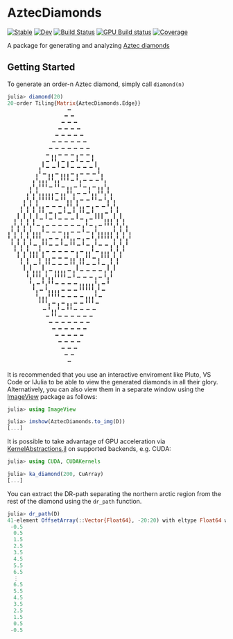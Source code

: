 # AztecDiamonds

[![Stable](https://img.shields.io/badge/docs-stable-blue.svg)](https://julia.mit.edu/AztecDiamonds.jl/stable/)
[![Dev](https://img.shields.io/badge/docs-dev-blue.svg)](https://julia.mit.edu/AztecDiamonds.jl/dev/)
[![Build Status](https://github.com/JuliaLabs/AztecDiamonds.jl/actions/workflows/CI.yml/badge.svg?branch=main)](https://github.com/JuliaLabs/AztecDiamonds.jl/actions/workflows/CI.yml?query=branch%3Amain)
[![GPU Build status](https://badge.buildkite.com/5f5d7b845c4e84af3c2039b8e275edf1ac75d498a5c0cb3e95.svg?branch=main)](https://buildkite.com/julialang/aztecdiamonds-dot-jl)
[![Coverage](https://codecov.io/gh/JuliaLabs/AztecDiamonds.jl/branch/main/graph/badge.svg)](https://codecov.io/gh/JuliaLabs/AztecDiamonds.jl)

A package for generating and analyzing [Aztec diamonds](https://en.wikipedia.org/wiki/Aztec_diamond)

## Getting Started

To generate an order-n Aztec diamond, simply call `diamond(n)`

```julia
julia> diamond(20)
20-order Tiling{Matrix{AztecDiamonds.Edge}}
                   ╺╸
                  ╺╸╺╸
                 ╺╸╺╸╺╸
                ╺╸╺╸╺╸╺╸
               ╺╸╺╸╺╸╺╸╺╸
              ╺╸╺╸╺╸╺╸╺╸╺╸
             ╺╸╺╸╺╸╺╸╺╸╺╸╺╸
            ╺╸╻╻╺╸╺╸╺╸╻╺╸╺╸╻
           ╻╺╸╹╹╻╺╸╻╺╸╹╺╸╺╸╹╻
          ╻╹╺╸╺╸╹╺╸╹╺╸╺╸╺╸╺╸╹╻
         ╻╹╺╸╻╻╺╸╻╻╻╺╸╻╺╸╺╸╺╸╹╻
        ╻╹╻╻╻╹╹╻╻╹╹╹╺╸╹╻╺╸╺╸╺╸╹╻
       ╻╹╻╹╹╹╺╸╹╹╺╸╻╻╺╸╹╺╸╻╺╸╻╻╹╻
      ╻╹╻╹╻╻╻╻╻╺╸╻╻╹╹╻╺╸╺╸╹╻╻╹╹╻╹╻
     ╻╹╻╹╻╹╹╹╹╹╺╸╹╹╻╻╹╻╺╸╺╸╹╹╺╸╹╻╹╻
    ╻╹╻╹╻╹╻╻╺╸╺╸╺╸╻╹╹╻╹╻╻╺╸╻╺╸╺╸╹╻╹╻
   ╻╹╻╹╻╹╻╹╹╻╺╸╻╺╸╹╺╸╹╻╹╹╺╸╹╻╻╻╺╸╹╻╹╻
  ╻╹╻╹╻╹╻╹╺╸╹╺╸╹╺╸╺╸╺╸╹╺╸╻╺╸╹╹╹╻╻╻╹╻╹╻
 ╻╹╻╹╻╹╻╹╺╸╻╺╸╺╸╺╸╺╸╺╸╺╸╻╹╺╸╻╺╸╹╹╹╻╹╻╹╻
╻╹╻╹╻╹╻╹╻╻╻╹╺╸╺╸╺╸╻╻╺╸╺╸╹╺╸╻╹╻╻╻╻╻╹╻╹╻╹╻
╹╻╹╻╹╻╹╻╹╹╹╻╻╺╸╺╸╻╹╹╻╻╺╸╻╺╸╹╻╹╹╹╹╹╻╹╻╹╻╹
 ╹╻╹╻╹╻╹╺╸╻╹╹╺╸╺╸╹╺╸╹╹╺╸╹╺╸╻╹╺╸╺╸╻╹╻╹╻╹
  ╹╻╹╻╹╻╻╻╹╻╺╸╺╸╺╸╺╸╺╸╻╺╸╻╻╹╺╸╻╻╻╹╻╹╻╹
   ╹╻╹╻╹╹╹╻╹╻╻╺╸╺╸╺╸╻╻╹╻╻╹╹╺╸╻╹╹╹╻╹╻╹
    ╹╻╹╻╺╸╹╻╹╹╺╸╺╸╺╸╹╹╻╹╹╺╸╺╸╹╺╸╻╹╻╹
     ╹╻╹╻╻╻╹╻╺╸╻╻╻╻╺╸╻╹╺╸╺╸╺╸╺╸╻╹╻╹
      ╹╻╹╹╹╻╹╻╻╹╹╹╹╺╸╹╺╸╺╸╺╸╻╺╸╹╻╹
       ╹╻╺╸╹╻╹╹╺╸╺╸╺╸╺╸╻╻╻╻╻╹╻╺╸╹
        ╹╻╺╸╹╻╻╻╻╺╸╺╸╺╸╹╹╹╹╹╻╹╺╸
         ╹╻╻╻╹╹╹╹╺╸╺╸╺╸╺╸╻╻╻╹╺╸
          ╹╹╹╻╺╸╻╺╸╻╻╺╸╺╸╹╹╹╺╸
           ╺╸╹╻╻╹╺╸╹╹╺╸╺╸╺╸╺╸
            ╺╸╹╹╺╸╺╸╺╸╺╸╺╸╺╸
             ╺╸╺╸╺╸╺╸╺╸╺╸╺╸
              ╺╸╺╸╺╸╺╸╺╸╺╸
               ╺╸╺╸╺╸╺╸╺╸
                ╺╸╺╸╺╸╺╸
                 ╺╸╺╸╺╸
                  ╺╸╺╸
                   ╺╸
```

It is recommended that you use an interactive enviroment like Pluto, VS Code or IJulia to be able to view the generated diamonds in all their glory. Alternatively, you can also view them in a separate window using the [ImageView](https://github.com/JuliaImages/ImageView.jl) package as follows:

```julia
julia> using ImageView

julia> imshow(AztecDiamonds.to_img(D))
[...]
```

It is possible to take advantage of GPU acceleration via [KernelAbstractions.jl](https://github.com/JuliaGPU/KernelAbstractions.jl) on supported backends, e.g. CUDA:

```julia
julia> using CUDA, CUDAKernels

julia> ka_diamond(200, CuArray)
[...]
```

You can extract the DR-path separating the northern arctic region from the rest of the diamond using the `dr_path` function.

```julia
julia> dr_path(D)
41-element OffsetArray(::Vector{Float64}, -20:20) with eltype Float64 with indices -20:20:
 -0.5
  0.5
  1.5
  2.5
  3.5
  4.5
  5.5
  6.5
  ⋮
  6.5
  5.5
  4.5
  3.5
  2.5
  1.5
  0.5
 -0.5
```
